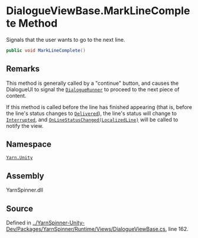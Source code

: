 <!-- This file was generated by a tool. Do not edit this file by hand. -->

# DialogueViewBase.MarkLineComplete Method

Signals that the user wants to go to the next line.


```csharp
public void MarkLineComplete()
```
## Remarks

This method is generally called by a "continue" button, and
causes the DialogueUI to signal the [`DialogueRunner`](/api/csharp/yarn.unity/dialoguerunner.md) to proceed to the next piece of
content.

If this method is called before the line has finished appearing
(that is, before the line's status changes to 
[`Delivered`](/api/csharp/yarn.unity/linestatus.delivered.md)), the line's status will
change to [`Interrupted`](/api/csharp/yarn.unity/linestatus.interrupted.md), and [`OnLineStatusChanged(LocalizedLine)`](/api/csharp/yarn.unity/dialogueviewbase.onlinestatuschanged-localizedline-.md) will be called to notify the view.




## Namespace
[`Yarn.Unity`](/api/csharp/yarn.unity/README.md)

## Assembly
YarnSpinner.dll

## Source
Defined in [../YarnSpinner-Unity-Dev/Packages/YarnSpinner/Runtime/Views/DialogueViewBase.cs](https://github.com/YarnSpinnerTool/YarnSpinner-Unity//blob/develop/Runtime/Views/DialogueViewBase.cs#L162), line 162.
